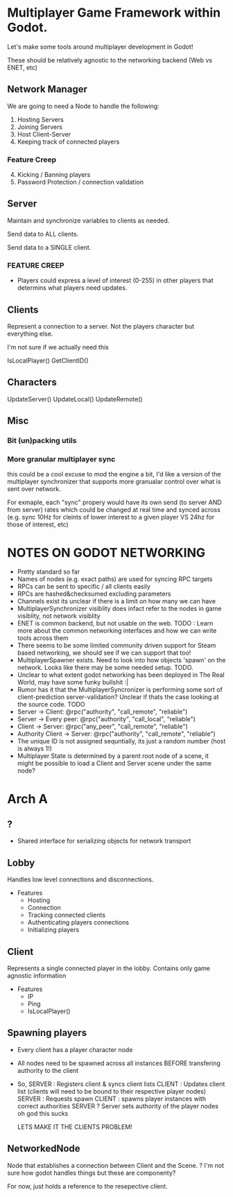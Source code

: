 # Multiplayer Game Framework within Godot.
Let's make some tools around multiplayer development in Godot!

These should be relatively agnostic to the networking backend (Web vs ENET, etc)

## Network Manager
We are going to need a Node to handle the following:
1) Hosting Servers
2) Joining Servers
3) Host Client-Server
3) Keeping track of connected players

### Feature Creep
4) Kicking / Banning players
5) Password Protection / connection validation

## Server
Maintain and synchronize variables to clients as needed. 

Send data to ALL clients.

Send data to a SINGLE client.

### FEATURE CREEP
* Players could express a level of interest (0-255) in other players that determins what players need updates.

## Clients
Represent a connection to a server. Not the players character but everything else.

I'm not sure if we actually need this

IsLocalPlayer()
GetClientID()

## Characters

UpdateServer()
UpdateLocal()
UpdateRemote()

## Misc

### Bit (un)packing utils

### More granular multiplayer sync
this could be a cool excuse to mod the engine a bit, I'd like a version of the multiplayer synchronizer that supports more granualar control over what is sent over network.

For exmaple, each "sync" propery would have its own send (to server AND from server) rates which could be changed at real time and synced across (e.g. sync 10Hz for cleints of lower interest to a given player VS 24hz for those of interest, etc) 



# NOTES ON GODOT NETWORKING
- Pretty standard so far
- Names of nodes (e.g. exact paths) are used for syncing RPC targets
- RPCs can be sent to specific / all clients easily
- RPCs are hashed&checksumed excluding parameters
- Channels exist its unclear if there is a limit on how many we can have
- MultiplayerSynchronizer visiblity does infact refer to the nodes in game visiblity, not network visiblity
- ENET is common backend, but not usable on the web. TODO : Learn more about the common networking interfaces and how we can write tools across them
- There seems to be some limited community driven support for Steam based networking, we should see if we can support that too!
- MultiplayerSpawner exists. Need to look into how objects 'spawn' on the network. Looks like there may be some needed setup. TODO.
- Unclear to what extent godot networking has been deployed in The Real World, may have some funky bullshit :|
- Rumor has it that the MultiplayerSyncronizer is performing some sort of client-prediction server-validation? Unclear if thats the case looking at the source code. TODO
- Server → Client: @rpc("authority", "call_remote", "reliable")
- Server → Every peer: @rpc("authority", "call_local", "reliable")
- Client → Server: @rpc("any_peer", "call_remote", "reliable")
- Authority Client → Server: @rpc("authority", "call_remote", "reliable")
- The unique ID is not assigned sequntially, its just a random number (host is always 1!)
- Multiplayer State is determined by a parent root node of a scene, it might be possible to load a Client and Server scene under the same node?



# Arch A

## ?
- Shared interface for serializing objects for network transport

## Lobby
Handles low level connections and disconnections.

- Features
	- Hosting 
	- Connection
	- Tracking connected clients
	- Authenticating players connections
	- Initializing players

## Client
Represents a single connected player in the lobby. Contains only game agnostic information

- Features
	- IP
	- Ping
	- IsLocalPlayer()

## Spawning players 
- Every client has a player character node
- All nodes need to be spawned across all instances BEFORE transfering authority to the client
- So, 
	SERVER : Registers client & syncs client lists
	CLIENT : Updates client list (clients will need to be bound to their respective player nodes)
	SERVER : Requests spawn
	CLIENT : spawns player instances with correct authorities
	SERVER ? Server sets authority of the player nodes
	oh god this sucks

	LETS MAKE IT THE CLIENTS PROBLEM!


## NetworkedNode
Node that establishes a connection between Client and the Scene.
? I'm not sure how godot handles things but these are componenty?

For now, just holds a reference to the resepective client.
